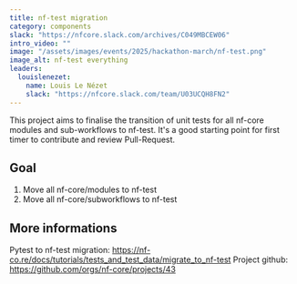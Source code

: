 ```yaml
---
title: nf-test migration
category: components
slack: "https://nfcore.slack.com/archives/C049MBCEW06"
intro_video: ""
image: "/assets/images/events/2025/hackathon-march/nf-test.png"
image_alt: nf-test everything
leaders:
  louislenezet:
    name: Louis Le Nézet
    slack: "https://nfcore.slack.com/team/U03UCQH8FN2"
---
```


This project aims to finalise the transition of unit tests for all nf-core modules and sub-workflows to nf-test.
It's a good starting point for first timer to contribute and review Pull-Request.

## Goal

1. Move all nf-core/modules to nf-test
2. Move all nf-core/subworkflows to nf-test

## More informations

Pytest to nf-test migration: https://nf-co.re/docs/tutorials/tests_and_test_data/migrate_to_nf-test
Project github: https://github.com/orgs/nf-core/projects/43
